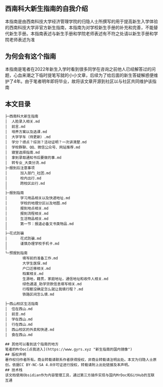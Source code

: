 ## 西南科大新生指南的自我介绍
本指南是由西南科技大学经济管理学院的归隐人士所撰写的用于提高新生入学体验的西南科技大学非官方新生指南，本指南为对学校新生手册的补充和完善，不能替代新生手册。本指南表述与新生手册和学院老师表述有不符之处请以新生手册和学院老师表述为准
## 为何会有这个指南
本指南是笔者在2022年新生入学时看到很多同学在咨询之前他人已经解答过的问题，心血来潮之下临时提笔写就的小小文章，后续为了给后面的新生答疑解惑便维护了4年。由于笔者明年即将毕业，故将该文章开源到社区以与社区共同维护该指南
## 本文目录

``````
├─西南科大新生指南
│  人脸录入相关.md
│  前言.md
│  培养方案以及选课.md
│  大学学车（待更新）.md
│  学分？绩点？综测？活动证明？一次讲清楚.md
│  学校群聊、QQ、微信公众号、网站推荐.md
│  寝室选择指南.md
│  拿到录取通知书后要做的事.md
│  转专业_大类分流.md
├─报到后注意事项
│      加入部门_社团.md
│      校内出行.md
│      跨校区出行.md
│      
├─报到指南
│      学习用品相关以及快递地址.md
│      学校的地理分区以及地图.md
│      报到地点相关.md
│      报到流程相关.md
│      生活物品相关.md
│      第一节：报道必备文书类物品.md
│      
├─花式防骗
│      花式防骗.md
│      谨慎办理学校手机卡.md
│      
└─预报到指南
        填写前的准备工作.md
        大学生医保.md
        户口迁移相关.md
        档案相关.md
        生源地，籍贯，家庭地址，通信地址和收件人相关.md
        绿色通道_助学贷款信息填写相关.md
        行程都没确定怎么就让我填行程？.md
        铁路区间怎么填.md

├─西山校区生活指南
│  住在西山.md
│  前言.md
│  学在西山.md
│  行在西山.md
│  西山校区的外卖和快递.md
│  食在西山.md

## 其他可以看到这个指南的地方
笔者的MrDoc[点我进入](https://www.gyrs.xyz "新生指南的国内镜像")
## 版权声明
著作权归作者所有。商业转载请联系作者获得授权，非商业转载请注明出处。本文为归隐人士原创，依据CC BY-NC-SA 4.0许可证进行授权，转载请附上出处链接及本声明。
## 技术栈
该文档使用Obsidian作为内容管理工具，通过第三方插件实现与国内MrDoc和GitHub的互联互通
